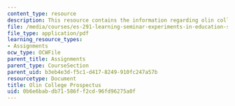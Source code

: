```yaml
---
content_type: resource
description: This resource contains the information regarding olin college prospectus.
file: /media/courses/es-291-learning-seminar-experiments-in-education-spring-2003/0b6e6babdb71586ff2cd96fd96275a0f_MITES_291S03_7a_olin.pdf
file_type: application/pdf
learning_resource_types:
- Assignments
ocw_type: OCWFile
parent_title: Assignments
parent_type: CourseSection
parent_uid: b3eb4e3d-f5c1-d417-8249-910fc247a57b
resourcetype: Document
title: Olin College Prospectus
uid: 0b6e6bab-db71-586f-f2cd-96fd96275a0f
---
```

